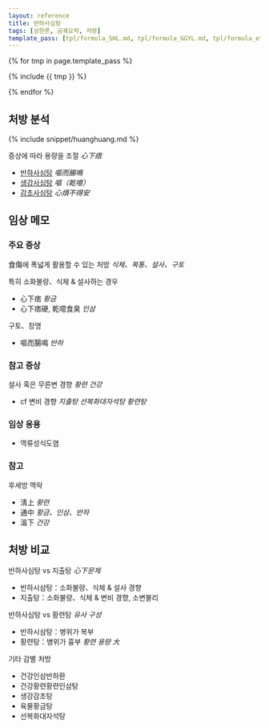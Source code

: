 ```yaml
---
layout: reference
title: 반하사심탕
tags: [상한론, 금궤요략, 처방]
template_pass: [tpl/formula_SHL.md, tpl/formula_GGYL.md, tpl/formula_etc.md]
---
```



{% for tmp in page.template_pass %}

{% include {{ tmp }} %}

{% endfor %}

## 처방 분석

{% include snippet/huanghuang.md %}

증상에 따라 용량을 조절 _心下痞_
* [반하사심탕]({{site.formulaurl}}/반하사심탕) _嘔而腸鳴_
* [생강사심탕]({{site.formulaurl}}/생강사심탕) _嘔（乾噫）_
* [감초사심탕]({{site.formulaurl}}/감초사심탕) _心煩不得安_


## 임상 메모


### 주요 증상

食傷에 폭넓게 활용할 수 있는 처방 _식체、복통、설사、구토_

특히 소화불량、식체 & 설사하는 경우
* 心下痞 _황금_
* 心下痞硬, 乾噫食臭 _인삼_

구토、장명
* 嘔而腸鳴 _반하_

### 참고 증상

설사 혹은 무른변 경향 _황련_ _건강_
* cf 변비 경향 _지출탕_ _선복화대자석탕_ _황련탕_

### 임상 응용

* 역류성식도염

### 참고

후세방 맥락
* 淸上 _황련_
* 通中 _황금、인삼、반하_
* 溫下 _건강_

## 처방 비교

반하사심탕 vs 지출탕 _心下문제_
* 반하시삼탕：소화불량、식체 & 설사 경향
* 지출탕：소화불량、식체 & 변비 경향, 소변불리

반하사심탕 vs 황련탕 _유사 구성_
* 반하시삼탕：병위가 복부
* 황련탕：병위가 흉부 _황련 용량 大_

기타 감별 처방
* 건강인삼반하환
* 건강황련황련인삼탕
* 생강감초탕
* 육물황금탕
* 선복화대자석탕

